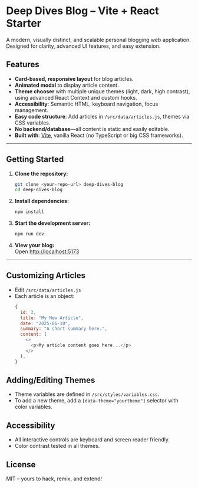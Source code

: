 # Deep Dives Blog – Vite + React Starter

A modern, visually distinct, and scalable personal blogging web application.  
Designed for clarity, advanced UI features, and easy extension.

## Features

- **Card-based, responsive layout** for blog articles.
- **Animated modal** to display article content.
- **Theme chooser** with multiple unique themes (light, dark, high contrast), using advanced React Context and custom hooks.
- **Accessibility**: Semantic HTML, keyboard navigation, focus management.
- **Easy code structure**: Add articles in `/src/data/articles.js`, themes via CSS variables.
- **No backend/database**—all content is static and easily editable.
- **Built with**: [Vite](https://vitejs.dev/), vanilla React (no TypeScript or big CSS frameworks).

---

## Getting Started

1. **Clone the repository:**
    ```sh
    git clone <your-repo-url> deep-dives-blog
    cd deep-dives-blog
    ```

2. **Install dependencies:**
    ```sh
    npm install
    ```

3. **Start the development server:**
    ```sh
    npm run dev
    ```

4. **View your blog:**  
    Open [http://localhost:5173](http://localhost:5173)

---

## Customizing Articles

- Edit `/src/data/articles.js`
- Each article is an object:
    ```js
    {
      id: 3,
      title: "My New Article",
      date: "2025-06-10",
      summary: "A short summary here.",
      content: (
        <>
          <p>My article content goes here...</p>
        </>
      ),
    }
    ```

## Adding/Editing Themes

- Theme variables are defined in `/src/styles/variables.css`.
- To add a new theme, add a `[data-theme="yourtheme"]` selector with color variables.

## Accessibility

- All interactive controls are keyboard and screen reader friendly.
- Color contrast tested in all themes.

## License

MIT – yours to hack, remix, and extend!
